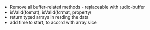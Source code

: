 * Remove all buffer-related methods - replaceable with audio-buffer
* isValid(format), isValid(format, property)
* return typed arrays in reading the data
* add time to start, to accord with array.slice